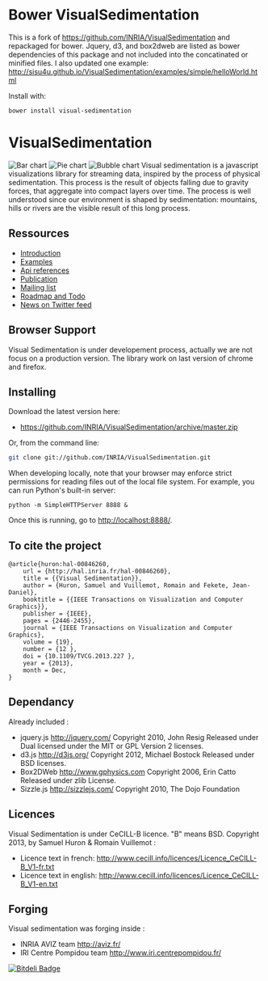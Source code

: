 Bower VisualSedimentation
===================

This is a fork of https://github.com/INRIA/VisualSedimentation and repackaged for bower.
Jquery, d3, and box2dweb are listed as bower dependencies of this package and not included into the concatinated or minified files.
I also updated one example: http://sisu4u.github.io/VisualSedimentation/examples/simple/helloWorld.html

Install with:
```
bower install visual-sedimentation
```


VisualSedimentation
===================


![Bar chart](https://raw.github.com/INRIA/VisualSedimentation/master/img/barchart.png)
![Pie chart](https://raw.github.com/INRIA/VisualSedimentation/master/img/sediviz-piechart.png)
![Bubble chart](https://raw.github.com/INRIA/VisualSedimentation/master/img/bubblechart.png)
Visual sedimentation is a javascript visualizations library for streaming data, inspired by the process of physical sedimentation. This process is the result of objects falling due to gravity forces, that aggregate into compact layers over time. The process is well understood since our environment is shaped by sedimentation: mountains, hills or rivers are the visible result of this long process.


## Ressources

* [Introduction](http://visualsedimentation.org)
* [Examples](http://www.visualsedimentation.org/examples/) 
* [Api references](http://www.visualsedimentation.org/documentation/) 
* [Publication](http://hal.inria.fr/index.php?view_this_doc=hal-00846260&extended_view=1&version=1&halsid=b8pagf8u57b3qdurmesutapfa0)
* [Mailing list](https://groups.google.com/forum/?fromgroups#!forum/visualsedimentation)
* [Roadmap and Todo](https://github.com/INRIA/VisualSedimentation/wiki/RoadMap)
* [News on Twitter feed](https://twitter.com/sediviz)

## Browser Support 
Visual Sedimentation is under developement process, actually we are not focus on a production version.
The library work on last version of chrome and firefox.

## Installing

Download the latest version here:

* <https://github.com/INRIA/VisualSedimentation/archive/master.zip>

Or, from the command line:

```bash
git clone git://github.com/INRIA/VisualSedimentation.git
```

When developing locally, note that your browser may enforce strict permissions for reading files out of the local file system.  For example, you can run Python's built-in server:

    python -m SimpleHTTPServer 8888 &

Once this is running, go to <http://localhost:8888/>.


## To cite the project 

    @article{huron:hal-00846260,
        url = {http://hal.inria.fr/hal-00846260},
        title = {{Visual Sedimentation}},
        author = {Huron, Samuel and Vuillemot, Romain and Fekete, Jean-Daniel},
        booktitle = {{IEEE Transactions on Visualization and Computer Graphics}},
        publisher = {IEEE},
        pages = {2446-2455},
        journal = {IEEE Transactions on Visualization and Computer Graphics},
        volume = {19},
        number = {12 },
        doi = {10.1109/TVCG.2013.227 },
        year = {2013},
        month = Dec,
    }


## Dependancy

Already included :
* jquery.js
http://jquery.com/
Copyright 2010, John Resig
Released under Dual licensed under the MIT or GPL Version 2 licenses.
* d3.js
http://d3js.org/
Copyright 2012, Michael Bostock
Released under BSD licenses.
* Box2DWeb
http://www.gphysics.com
Copyright 2006, Erin Catto 
Released under zlib License.
* Sizzle.js
http://sizzlejs.com/
Copyright 2010, The Dojo Foundation

## Licences

Visual Sedimentation is under CeCILL-B licence. "B" means BSD.
Copyright 2013, by Samuel Huron & Romain Vuillemot :
* Licence text in french: <http://www.cecill.info/licences/Licence_CeCILL-B_V1-fr.txt>
* Licence text in english: <http://www.cecill.info/licences/Licence_CeCILL-B_V1-en.txt>

## Forging 

Visual sedimentation was forging inside : 
* INRIA AVIZ team <http://aviz.fr/>
* IRI Centre Pompidou team <http://www.iri.centrepompidou.fr/>



[![Bitdeli Badge](https://d2weczhvl823v0.cloudfront.net/INRIA/visualsedimentation/trend.png)](https://bitdeli.com/free "Bitdeli Badge")

